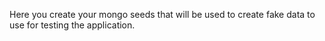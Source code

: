 Here you create your mongo seeds that will be used to create fake data to use for testing the application.
